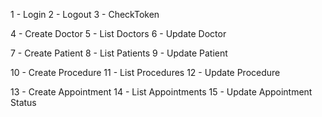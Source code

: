 1 - Login
2 - Logout
3 - CheckToken
<!-- Doctor -->
4 - Create Doctor
5 - List Doctors
6 - Update Doctor
<!-- Patient -->
7 - Create Patient
8 - List Patients
9 - Update Patient
<!-- Procedure -->
10 - Create Procedure
11 - List Procedures
12 - Update Procedure
<!-- Appointment -->
13 - Create Appointment
14 - List Appointments
15 - Update Appointment Status